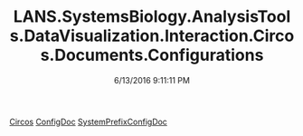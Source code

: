 ﻿---
title: LANS.SystemsBiology.AnalysisTools.DataVisualization.Interaction.Circos.Documents.Configurations
date: 6/13/2016 9:11:11 PM
---

[Circos](T-LANS.SystemsBiology.AnalysisTools.DataVisualization.Interaction.Circos.Documents.Configurations.Circos.html)
[ConfigDoc](T-LANS.SystemsBiology.AnalysisTools.DataVisualization.Interaction.Circos.Documents.Configurations.ConfigDoc.html)
[SystemPrefixConfigDoc](T-LANS.SystemsBiology.AnalysisTools.DataVisualization.Interaction.Circos.Documents.Configurations.SystemPrefixConfigDoc.html)
